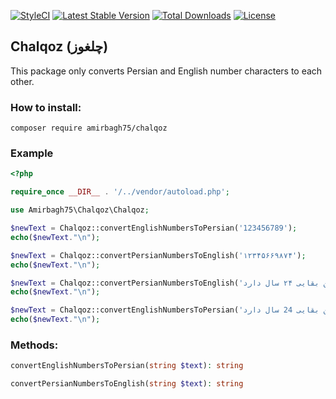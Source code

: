 [![StyleCI](https://github.styleci.io/repos/314990451/shield?branch=main)](https://github.styleci.io/repos/314990451?branch=main) [![Latest Stable Version](https://poser.pugx.org/amirbagh75/chalqoz/v)](//packagist.org/packages/amirbagh75/chalqoz) [![Total Downloads](https://poser.pugx.org/amirbagh75/chalqoz/downloads)](//packagist.org/packages/amirbagh75/chalqoz) [![License](https://poser.pugx.org/amirbagh75/chalqoz/license)](//packagist.org/packages/amirbagh75/chalqoz)

## Chalqoz (چلغوز)

This package only converts Persian and English number characters to each other.

### How to install:
```
composer require amirbagh75/chalqoz
```

### Example
```php
<?php

require_once __DIR__ . '/../vendor/autoload.php';

use Amirbagh75\Chalqoz\Chalqoz;

$newText = Chalqoz::convertEnglishNumbersToPersian('123456789');
echo($newText."\n");

$newText = Chalqoz::convertPersianNumbersToEnglish('۱۲۳۴۵۶۶۹۸۷۴');
echo($newText."\n");

$newText = Chalqoz::convertPersianNumbersToEnglish('امیرحسین بقایی ۲۴ سال دارد.');
echo($newText."\n");

$newText = Chalqoz::convertEnglishNumbersToPersian('امیرحسین بقایی 24 سال دارد.');
echo($newText."\n");

```

### Methods:

```php
convertEnglishNumbersToPersian(string $text): string

convertPersianNumbersToEnglish(string $text): string
```
